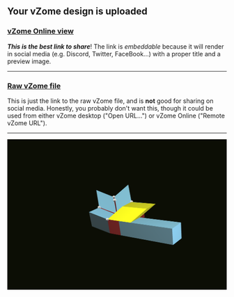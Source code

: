 ## Your vZome design is uploaded

### [vZome Online view][embed]

***This is the best link to share***!  The link is *embeddable* because it will render in social media (e.g. Discord, Twitter, FaceBook...) with a proper title and a preview image.

---

### [Raw vZome file][raw]

This is just the link to the raw vZome file, and is **not** good for
sharing on social media.
Honestly, you probably don't want this, though it could be used from either
vZome desktop ("Open URL...") or vZome Online ("Remote vZome URL").

---

![Image](<rhombo.png>)


[embed]: <https://vzome.com/app/embed.py?url=https://raw.githubusercontent.com/vorth/vzome-sharing/main/2021/11/14/13-17-10-rhombo/rhombo.vZome>
[raw]: <https://raw.githubusercontent.com/vorth/vzome-sharing/main/2021/11/14/13-17-10-rhombo/rhombo.vZome>
